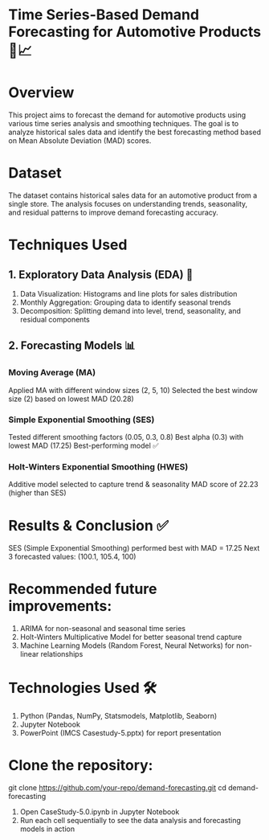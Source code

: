 # Time Series-Based Demand Forecasting for Automotive Products 🚗📈
# Overview
This project aims to forecast the demand for automotive products using various time series analysis and smoothing techniques. The goal is to analyze historical sales data and identify the best forecasting method based on Mean Absolute Deviation (MAD) scores.

# Dataset
The dataset contains historical sales data for an automotive product from a single store. The analysis focuses on understanding trends, seasonality, and residual patterns to improve demand forecasting accuracy.

# Techniques Used
## 1. Exploratory Data Analysis (EDA) 🧐
1. Data Visualization: Histograms and line plots for sales distribution
2. Monthly Aggregation: Grouping data to identify seasonal trends
3. Decomposition: Splitting demand into level, trend, seasonality, and residual components
## 2. Forecasting Models 📊
### Moving Average (MA)
Applied MA with different window sizes (2, 5, 10)
Selected the best window size (2) based on lowest MAD (20.28)
### Simple Exponential Smoothing (SES)
Tested different smoothing factors (0.05, 0.3, 0.8)
Best alpha (0.3) with lowest MAD (17.25)
Best-performing model ✅
### Holt-Winters Exponential Smoothing (HWES)
Additive model selected to capture trend & seasonality
MAD score of 22.23 (higher than SES)

# Results & Conclusion ✅
SES (Simple Exponential Smoothing) performed best with MAD = 17.25
Next 3 forecasted values: (100.1, 105.4, 100)
# Recommended future improvements:
1. ARIMA for non-seasonal and seasonal time series
2. Holt-Winters Multiplicative Model for better seasonal trend capture
3. Machine Learning Models (Random Forest, Neural Networks) for non-linear relationships
# Technologies Used 🛠️
1. Python (Pandas, NumPy, Statsmodels, Matplotlib, Seaborn)
2. Jupyter Notebook
3. PowerPoint (IMCS Casestudy-5.pptx) for report presentation

# Clone the repository:
git clone https://github.com/your-repo/demand-forecasting.git
cd demand-forecasting

1. Open CaseStudy-5.0.ipynb in Jupyter Notebook
2. Run each cell sequentially to see the data analysis and forecasting models in action
